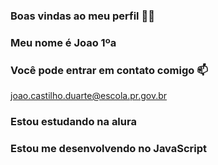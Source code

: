 ### Boas vindas ao meu perfil 💚🤯

### Meu nome é Joao 1ºa
### Você pode entrar em contato comigo 📫
joao.castilho.duarte@escola.pr.gov.br

### Estou estudando na alura
### Estou me desenvolvendo no JavaScript

